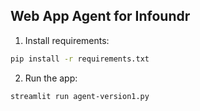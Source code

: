 ## Web App Agent for Infoundr 

1. Install requirements:
```bash
pip install -r requirements.txt
```

2. Run the app:
```bash
streamlit run agent-version1.py
```
